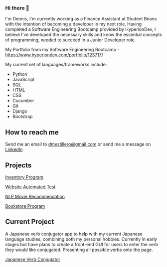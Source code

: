### Hi there 👋
I'm Dennis, I'm currently working as a Finance Assistant at Student Beans with the intention of becoming a developer in my next role. Having completed a Software Engineering Bootcamp provided by HyperionDev, I believe I've developed the necessary skills and know the essential concepts of programming, needed to succeed in a Junior Developer role.

My Portfolio from my Software Engineering Bootcamp - https://www.hyperiondev.com/portfolio/123717/

My current set of languages/frameworks include: 
* Python
* JavaScript
* SQL
* HTML
* CSS
* Cucumber
* Git
* Django
* Bootstrap


## How to reach me 
Send me an email to dmestillero@gmail.com or send me a message on [LinkedIn](https://www.linkedin.com/in/dennis-estillero-5bbbb61b6/)

## Projects
[Inventory Program](https://github.com/DMEstillero/finalCapstone)

[Website Automated Test](https://github.com/DMEstillero/Website-Automated-Test)

[NLP Movie Recommendation](https://github.com/DMEstillero/NLP-Next-Movie-Recommendation)

[Bookstore Program](https://github.com/DMEstillero/Bookstore-Clerk)

## Current Project
A Japanese verb conjugator app to help with my current Japanese language studies, combining both my personal hobbies.
Currently in early stages but have plans to create a front-end GUI for users to enter the verb they would like conjugated. 
Presenting all possible verbs onto the page.

[Japanese Verb Conjugator](https://github.com/DMEstillero/Japanese-Verb-Conjugator)

